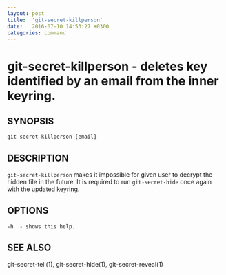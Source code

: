 ```yaml
---
layout: post
title:  'git-secret-killperson'
date:   2016-07-10 14:53:27 +0300
categories: command
---
```

git-secret-killperson - deletes key identified by an email from the inner keyring.
==================================================================================

## SYNOPSIS

    git secret killperson [email]


## DESCRIPTION
`git-secret-killperson` makes it impossible for given user to decrypt the hidden file in the future. It is required to run `git-secret-hide` once again with the updated keyring.


## OPTIONS

    -h  - shows this help.


## SEE ALSO

git-secret-tell(1), git-secret-hide(1), git-secret-reveal(1)
